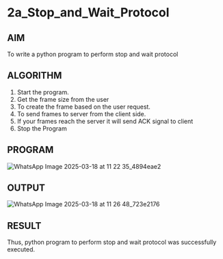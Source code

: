 # 2a_Stop_and_Wait_Protocol
## AIM 
To write a python program to perform stop and wait protocol
## ALGORITHM
1. Start the program.
2. Get the frame size from the user
3. To create the frame based on the user request.
4. To send frames to server from the client side.
5. If your frames reach the server it will send ACK signal to client
6. Stop the Program
## PROGRAM
![WhatsApp Image 2025-03-18 at 11 22 35_4894eae2](https://github.com/user-attachments/assets/5b66664a-35af-47d6-958d-9909be3c526c)

## OUTPUT
![WhatsApp Image 2025-03-18 at 11 26 48_723e2176](https://github.com/user-attachments/assets/9bcb5e48-c054-4b35-8c39-1c9144353e82)

## RESULT
Thus, python program to perform stop and wait protocol was successfully executed.

